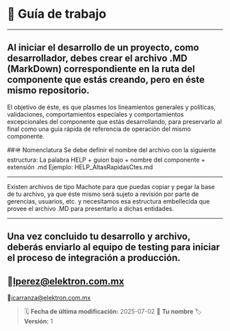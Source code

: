 # 🦮 Guía de trabajo

---
Al iniciar el desarrollo de un proyecto, como desarrollador, debes crear el archivo .MD (MarkDown) correspondiente en la ruta del componente que estás creando, pero en éste mismo repositorio.
---
El objetivo de éste, es que plasmes los lineamientos generales y políticas, validaciones, comportamientos especiales y comportamientos excepcionales del componente que estás desarrollando, para preservarlo al final como una guía rápida de referencia de operación del mismo componente.

##🪖 Nomenclatura
Se debe definir el nombre del archivo con la siguiente estructura:
La palabra HELP + guion bajo + nombre del componente + extensión .md
Ejemplo:
HELP_AltasRapidasCtes.md

---
Existen archivos de tipo Machote para que puedas copiar y pegar la base de tu archivo, ya que éste mismo será sujeto a revisión por parte de gerencias, usuarios, etc. y necesitamos esa estructura embellecida que provee el archivo .MD para presentarlo a dichas entidades.

---
Una vez concluido tu desarrollo y archivo, deberás enviarlo al equipo de testing para iniciar el proceso de integración a producción.
---
📨lperez@elektron.com.mx
---
📨icarranza@elektron.com.mx

> 🗓️ **Fecha de última modificación:** 2025-07-02
> 👤 **Tu nombre**
> 🏷️ **Versión:** 1
